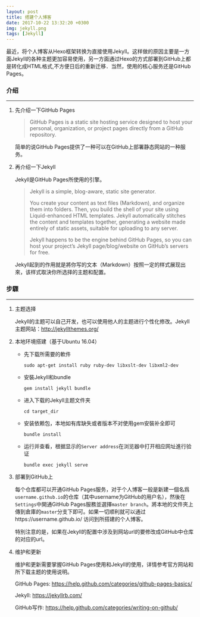 ```yaml
---
layout: post
title: 搭建个人博客
date: 2017-10-22 13:32:20 +0300
img: jekyll.png
tags: [Jekyll]
---
```




最近，将个人博客从Hexo框架转换为直接使用Jekyll。这样做的原因主要是一方面Jekyll的各种主题更加容易使用，另一方面通过Hexo的方式部署到GitHub上都是转化成HTML格式,不方便日后的重新迁移．当然，使用的核心服务还是GitHub Pages。

### 介绍
---

1. 先介绍一下GitHub Pages

    > GitHub Pages is a static site hosting service designed to host your personal, organization, or project pages directly from a GitHub repository.

    简单的说GitHub Pages提供了一种可以在GitHub上部署静态网站的一种服务。


2. 再介绍一下Jekyll

    Jekyll是GitHub Pages所使用的引擎。

    > Jekyll is a simple, blog-aware, static site generator.
    >
    >You create your content as text files (Markdown), and organize them into folders. Then, you build the shell of your site using Liquid-enhanced HTML templates. Jekyll automatically stitches the content and templates together, generating a website made entirely of static assets, suitable for uploading to any server.
    >
    >Jekyll happens to be the engine behind GitHub Pages, so you can host your project’s Jekyll page/blog/website on GitHub’s servers for free.

    Jekyll起到的作用就是將你写的文本（Markdown）按照一定的样式展现出來，该样式取決你所选择的主题和配置。

### 步驟
---

1. 主题选择

    Jekyll的主题可以自己开发，也可以使用他人的主题进行个性化修改。Jekyll主题网站：http://jekyllthemes.org/

2. 本地环境搭建（基于Ubuntu 16.04）

    * 先下载所需要的軟件

        `sudo apt-get install ruby ruby-dev libxslt-dev libxml2-dev`

    * 安裝Jekyll和bundle

        `gem install jekyll bundle`

    * 进入下载的Jekyll主题文件夹
    
        `cd target_dir`
	
    * 安装依赖包，本地如有库缺失或者版本不对使用gem安裝补全即可
    
        `bundle install`
	
    * 运行并查看，根据显示的`Server address`在浏览器中打开相应网址進行验证
    
        `bundle exec jekyll serve`

3. 部署到GitHub上

    每个仓库都可以开通GitHub Pages服务，对于个人博客一般是新建一個名爲`username.github.io`的仓库（其中username为GitHub的用户名），然後在`Settings`中開通GitHub Pages服務並選擇`master branch`。將本地的文件夾上傳到倉庫的`master`分支下即可。如果一切顺利就可以通过https://username.github.io/ 访问到所搭建的个人博客。

    特別注意的是，如果在Jekyll的配置中涉及到网站url的要修改成GitHub中仓库的对应的url。

4. 维护和更新

    维护和更新需要掌握GitHub Pages使用和Jekyll的使用，详情参考官方网站和所下载主题的使用说明。

    GitHub Pages: https://help.github.com/categories/github-pages-basics/

    Jekyll: https://jekyllrb.com/

    GitHub写作: https://help.github.com/categories/writing-on-github/












